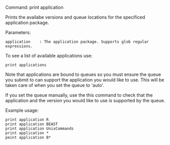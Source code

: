 Command: print application <application>

Prints the availabe versions and queue locations for the specificed application package.

Parameters:

    application    : The application package. Supports glob regular expressions.

To see a list of available applications use:

    print applications
	
Note that applications are bound to queues so you must ensure the queue you submit to can support the
application you would like to use. This will be taken care of when you set the queue to 'auto'.

If you set the queue manually, use the this command to check that the application and the version you would
like to use is supported by the queue.	

Example usage:

    print application R
    print application BEAST
    print application UnixCommands
	print application *
	peint application B*


